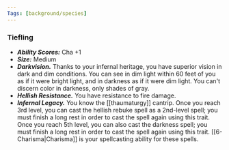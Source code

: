 ```yaml
---
Tags: [background/species]
---
```

### Tiefling
- ***Ability Scores:*** Cha +1
- ***Size:*** Medium
- ***Darkvision.*** Thanks to your infernal heritage, you have superior vision in dark and dim conditions. You can see in dim light within 60 feet of you as if it were bright light, and in darkness as if it were dim light. You can't discern color in darkness, only shades of gray.
- ***Hellish Resistance.*** You have resistance to fire damage.
- ***Infernal Legacy.*** You know the [[thaumaturgy]] cantrip. Once you reach 3rd level, you can cast the hellish rebuke spell as a 2nd-level spell; you must finish a long rest in order to cast the spell again using this trait. Once you reach 5th level, you can also cast the darkness spell; you must finish a long rest in order to cast the spell again using this trait. [[6-Charisma|Charisma]] is your spellcasting ability for these spells.
